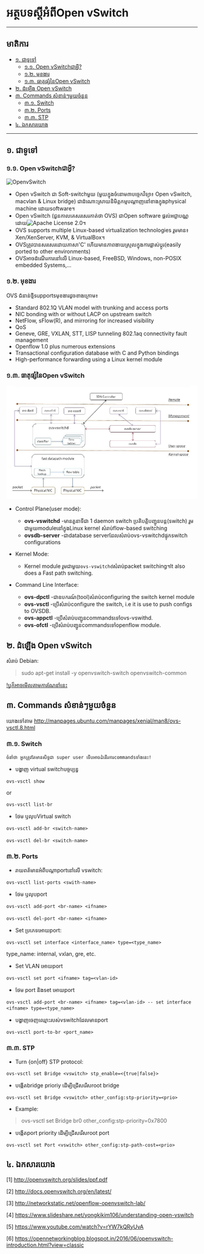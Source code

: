 # អត្ថបទស្ដីអំពី**Open vSwitch**
--------------------------------

## មាតិការ
* [១. ជាទូទៅ](#intro)
  * [១.១. Open vSwitchជាអ្វី?](#sub-intro)
  * [១.២. មុខងារ](#feature)
  * [១.៣. ធាតុផ្សំនៃOpen vSwitch](#architec)
* [២.​ ដំឡើង Open vSwitch](#install)
* [៣. Commands សំខាន់ៗមួយចំនួន](#command)
  * [៣.១. Switch](#switch)
  * [៣.២. Ports](#port)
  * [៣.៣. STP](#stp)
* [៤.​ ឯកសារយោង](#ref)
--------------------------------

## <a name="intro">១. ជាទូទៅ</a>
### <a name="sub-intro">១.១. Open vSwitchជាអ្វី?</a>
![OpenvSwitch](http://openvswitch.org/assets/featured-image.jpg)
- Open vSwitch ជា Soft-switchមួយ (មួយក្នុងចំនោម៣បច្ចេកវិទ្យា៖ Open vSwitch, macvlan & Linux bridge) ជាដំណោះស្រាយនិមិត្តកម្មបណ្ដាញនៅខាងក្នុងphysical machine ដោយsoftware។
- Open vSwitch (ជួនកាលគេសរសេរកាត់ថា OVS) ជាOpen software ផ្ដល់អជ្ញាបណ្ណដោយ![Apache License 2.0](https://www.apache.org/licenses/LICENSE-2.0)។
- OVS supports multiple Linux-based virtualization technologies រួមមាន៖ Xen/XenServer, KVM, & VirtualBox។
- OVSត្រូវបានសរសេរដោយភាសា'C' ហើយមានភាពងាយស្រួលក្នុងការផ្លាស់ប្ដូរ(easily ported to other environments)
- OVSអាចដំណើរការនៅលើ Linux-based, FreeBSD, Windows, non-POSIX embedded Systems,...

### <a name="feature">១.២. មុខងារ</a>
OVS ជំនាន់ថ្មីsupportsមុខងារដូចខាងក្រោម៖
  * Standard 802.1Q VLAN model with trunking and access ports
  * NIC bonding with or without LACP on upstream switch
  * NetFlow, sFlow(R), and mirroring for increased visibility
  * QoS
  * Geneve, GRE, VXLAN, STT, LISP tunneling
  802.1aq connectivity fault management
  * Openflow 1.0 plus numerous extensions
  * Transactional configuration database with C and Python bindings
  * High-performance forwarding using a Linux kernel module


### <a name="architec">១.៣. ធាតុផ្សំនៃOpen vSwitch</a>
![OVS architecture](/images/architecture.jpg)
* Control Plane(user mode):
  * **ovs-vswitchd** -មានតួនាទីជា​ 1 daemon​ switch ប្រតិបត្តិបញ្ជូនបន្ត(switch) រួមជាមួយmoduleនៅក្នុងLinux kernel សំរាប់flow-based switching
  * **ovsdb-server** -ជាdatabase serverដែលសំរាប់ovs-vswitchdផ្ទុកswitch configurations

* Kernel Mode:
  * Kernel module រួមជាមួយ`ovs-vswitchd`សំរាប់packet switching។​ It also does a Fast path switching.

* Command Line Interface:
  * **ovs-dpctl** -ជាឧបករណ៍(tool)សំរាប់configuring the switch kernel module
  * **ovs-vsctl** -ប្រើសំរាប់configure the switch, i.e it is use to push configs to OVSDB.
  * **ovs-appctl** -ប្រើសំរាប់បញ្ជូនcommandsទៅovs-vswithd.
  * **ovs-ofctl** -ប្រើសំរាប់បញ្ជូនcommandsទៅopenflow module.

## <a name="install">២.​ ដំឡើង Open vSwitch</a>
សំរាប់ Debian:
> sudo apt-get install -y openvswitch-switch openvswitch-common

[!ឫក៏អាចមើលតាមការណែនាំនេះ](http://docs.openvswitch.org/en/latest/intro/install/)

## <a name="command">៣. Commands សំខាន់ៗមួយចំនួន</a>
យោងទៅតាម http://manpages.ubuntu.com/manpages/xenial/man8/ovs-vsctl.8.html
### <a name="switch">៣.១. Switch</a>

```
ចំនាំថា អ្នកត្រូវតែមានសិទ្ទជា super user ទើបអាចដំនើរការcommandsទាំងនេះ!
```

- បង្ហាញ virtual switchបច្ចប្បន្ន
```
ovs-vsctl show
```

or
```
ovs-vsctl list-br
```

- ថែម ឫលុបVirtual switch
```
ovs-vsctl add-br <switch-name>

ovs-vsctl del-br <switch-name>
```

### <a name="port">៣.២. Ports</a>
- រាយពត័មានអំពីបណ្ដាportនៅលើ vswitch:
```
ovs-vsctl list-ports <swith-name>
```

- ថែម ឫលុបport
```
ovs-vsctl add-port <br-name> <ifname>

ovs-vsctl del-port <br-name> <ifname>
```

- Set ប្រភេទអោយport:
```
ovs-vsctl set interface <interface_name> type=<type_name>
```

type_name: internal, vxlan, gre, etc.


- Set VLAN អោយport
```
ovs-vsctl set port <ifname> tag=<vlan-id>
```

- ថែម port និងset អោយport
```
ovs-vsctl add-port <br-name> <ifname> tag=<vlan-id> -- set interface <ifname> type=<type_name>
```

- បង្ហាញចេញឈ្មោះរបស់vswitchដែលមានport
```
ovs-vsctl port-to-br <port_name>
```

### <a name="stp">៣.៣. STP</a>
- Turn {on|off} STP protocol:
```
ovs-vsctl set Bridge <vswitch> stp_enable=<{true|false}>
```

- បង្កើតbridge prioriy ដើម្បីជ្រើសរើសroot bridge
```
ovs-vsctl set Bridge <vswitch> other_config:stp-priority=<prio>
```

- Example:
> ovs-vsctl set Bridge br0 other_config:stp-priority=0x7800

- បង្កើតport priority ដើម្បីជ្រើសរើសroot port
```
ovs-vsctl set Port <vswitch> other_config:stp-path-cost=<prio>
```

## <a name="ref">៤.​ ឯកសារយោង</a>
[1] http://openvswitch.org/slides/ppf.pdf

[2] http://docs.openvswitch.org/en/latest/

[3] http://networkstatic.net/openflow-openvswitch-lab/

[4] https://www.slideshare.net/yongkikim106/understanding-open-vswitch

[5] https://www.youtube.com/watch?v=rYW7kQRyUvA

[6] https://opennetworkingblog.blogspot.in/2016/06/openvswitch-introduction.html?view=classic
